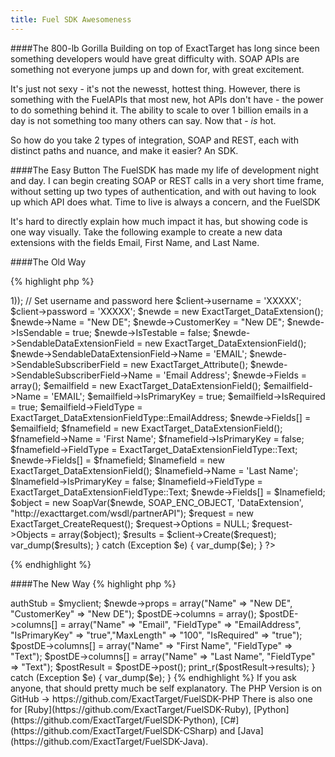 ```yaml
---
title: Fuel SDK Awesomeness
---
```

####The 800-lb Gorilla
Building on top of ExactTarget has long since been something developers would have great difficulty with.  SOAP APIs are something not everyone jumps up and down for, with great excitement.

It's just not sexy - it's not the newesst, hottest thing. However, there is something with the FuelAPIs that most new, hot APIs don't have - the power to do something behind it. The ability to scale to over 1 billion emails in a day is not something too many others can say.  Now that - _is_ hot.

So how do you take 2 types of integration, SOAP and REST, each with distinct paths and nuance, and make it easier?  An SDK.

####The Easy Button
The FuelSDK has made my life of development night and day.  I can begin creating SOAP or REST calls in a very short time frame, without setting up two types of authentication, and with out having to look up which API does what. Time to live is always a concern, and the FuelSDK

It's hard to directly explain how much impact it has, but showing code is one way visually. Take the following example to create a new data extensions with the fields Email, First Name, and Last Name.

####The Old Way

{% highlight php %}
<?php
  require(`'exacttarget_soap_client.php`');
    $wsdl = 'https://webservice.exacttarget.com/etframework.wsdl'';
    try {
  // Create the Soap Client
      $client = new ExactTargetSoapClient($wsdl, array('trace'=>1));
        // Set username and password here
        $client->username = 'XXXXX';
        $client->password = 'XXXXX';
    $newde = new ExactTarget_DataExtension();
        $newde->Name = "New DE";
        $newde->CustomerKey = "New DE";
        $newde->IsSendable = true;
        $newde->IsTestable = false;
        $newde->SendableDataExtensionField = new ExactTarget_DataExtensionField();
        $newde->SendableDataExtensionField->Name = 'EMAIL';
        $newde->SendableSubscriberField = new ExactTarget_Attribute();
        $newde->SendableSubscriberField->Name = 'Email Address';
    $newde->Fields = array();
    $emailfield = new ExactTarget_DataExtensionField();
        $emailfield->Name = 'EMAIL';
        $emailfield->IsPrimaryKey = true;
        $emailfield->IsRequired = true;
        $emailfield->FieldType = ExactTarget_DataExtensionFieldType::EmailAddress;
        $newde->Fields[] = $emailfield;
        $fnamefield = new ExactTarget_DataExtensionField();
        $fnamefield->Name = 'First Name';
        $fnamefield->IsPrimaryKey = false;
        $fnamefield->FieldType = ExactTarget_DataExtensionFieldType::Text;
        $newde->Fields[] = $fnamefield;
        $lnamefield = new ExactTarget_DataExtensionField();
        $lnamefield->Name = 'Last Name';
        $lnamefield->IsPrimaryKey = false;
        $lnamefield->FieldType = ExactTarget_DataExtensionFieldType::Text;
        $newde->Fields[] = $lnamefield;
        $object = new SoapVar($newde, SOAP_ENC_OBJECT, 'DataExtension', "http://exacttarget.com/wsdl/partnerAPI");
        $request = new ExactTarget_CreateRequest();
        $request->Options = NULL;
        $request->Objects = array($object);
    $results = $client->Create($request);
        var_dump($results);
} catch (Exception  $e) {
  var_dump($e);
}
?>
{% endhighlight %}

####The New Way
{% highlight php %}
<?php
  require('../ET_Client.php');
    try {
      $myclient = new ET_Client();
    $newde = new ET_DataExtension();
        $newde->authStub = $myclient;
        $newde->props = array("Name" => "New DE", "CustomerKey" => "New DE");
        $postDE->columns = array();
        $postDE->columns[] = array("Name" => "Email", "FieldType" => "EmailAddress", "IsPrimaryKey" => "true","MaxLength" => "100", "IsRequired" => "true");
        $postDE->columns[] = array("Name" => "First Name", "FieldType" => "Text");
        $postDE->columns[] = array("Name" => "Last Name", "FieldType" => "Text");
        $postResult = $postDE->post();
        print_r($postResult->results);
 } catch (Exception  $e) {
  var_dump($e);
}
{% endhighlight %}

If you ask anyone, that should pretty much be self explanatory.

The PHP Version is on GitHub -> https://github.com/ExactTarget/FuelSDK-PHP

There is also one for [Ruby](https://github.com/ExactTarget/FuelSDK-Ruby), [Python](https://github.com/ExactTarget/FuelSDK-Python), [C#](https://github.com/ExactTarget/FuelSDK-CSharp) and [Java](https://github.com/ExactTarget/FuelSDK-Java).
